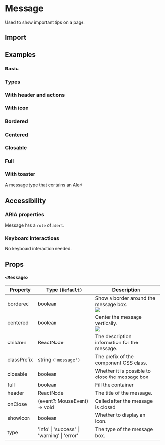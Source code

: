 # Message

Used to show important tips on a page.

## Import

<!--{include:<import-guide>}-->

## Examples

### Basic

<!--{include:`basic.md`}-->

### Types

<!--{include:`types.md`}-->

### With header and actions

<!--{include:`header.md`}-->

### With icon

<!--{include:`icons.md`}-->

### Bordered

<!--{include:`bordered.md`}-->

### Centered

<!--{include:`centered.md`}-->

### Closable

<!--{include:`close.md`}-->

### Full

<!--{include:`full.md`}-->

### With toaster

A message type that contains an Alert

<!--{include:`with-toaster.md`}-->

## Accessibility

### ARIA properties

Message has a `role` of `alert`.

### Keyboard interactions

No keyboard interaction needed.

## Props

### `<Message>`

| Property    | Type `(Default)`                                        | Description                                           |
| ----------- | ------------------------------------------------------- | ----------------------------------------------------- |
| bordered    | boolean                                                 | Show a border around the message box.<br/>![][5.53.0] |
| centered    | boolean                                                 | Center the message vertically.<br/>![][5.53.0]        |
| children    | ReactNode                                               | The description information for the message.          |
| classPrefix | string `('message')`                                    | The prefix of the component CSS class.                |
| closable    | boolean                                                 | Whether it is possible to close the message box       |
| full        | boolean                                                 | Fill the container                                    |
| header      | ReactNode                                               | The title of the message.                             |
| onClose     | (event?: MouseEvent) => void                            | Called after the message is closed                    |
| showIcon    | boolean                                                 | Whether to display an icon.                           |
| type        | 'info' &#124; 'success' &#124; 'warning' &#124; 'error' | The type of the message box.                          |

[5.53.0]: https://img.shields.io/badge/>=-v5.53.0-blue
